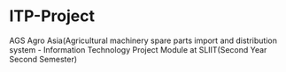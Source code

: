 # ITP-Project
AGS Agro Asia(Agricultural machinery spare parts import and distribution system - Information Technology Project Module at SLIIT(Second Year Second Semester)
